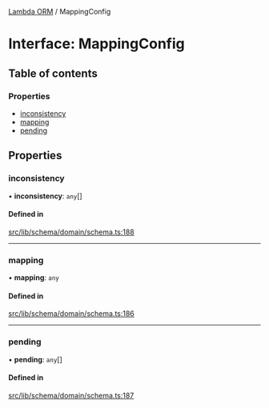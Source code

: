 [Lambda ORM](../README.md) / MappingConfig

# Interface: MappingConfig

## Table of contents

### Properties

- [inconsistency](MappingConfig.md#inconsistency)
- [mapping](MappingConfig.md#mapping)
- [pending](MappingConfig.md#pending)

## Properties

### inconsistency

• **inconsistency**: `any`[]

#### Defined in

[src/lib/schema/domain/schema.ts:188](https://github.com/lambda-orm/lambdaorm-base/blob/eca2d8e/src/lib/schema/domain/schema.ts#L188)

___

### mapping

• **mapping**: `any`

#### Defined in

[src/lib/schema/domain/schema.ts:186](https://github.com/lambda-orm/lambdaorm-base/blob/eca2d8e/src/lib/schema/domain/schema.ts#L186)

___

### pending

• **pending**: `any`[]

#### Defined in

[src/lib/schema/domain/schema.ts:187](https://github.com/lambda-orm/lambdaorm-base/blob/eca2d8e/src/lib/schema/domain/schema.ts#L187)
